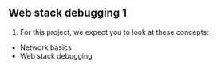 ## Web stack debugging 1
1. For this project, we expect you to look at these concepts:

- Network basics
- Web stack debugging
